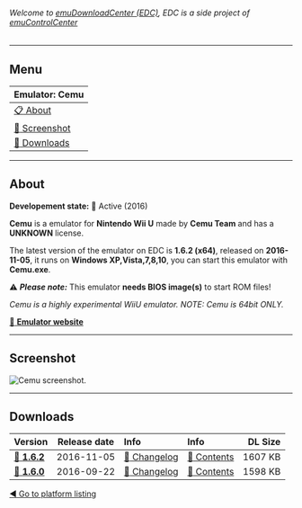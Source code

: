 ###### Welcome to [emuDownloadCenter (EDC)](https://github.com/PhoenixInteractiveNL/emuDownloadCenter/wiki/), EDC is a side project of [emuControlCenter](https://github.com/PhoenixInteractiveNL/emuControlCenter/wiki/)
***
## Menu
| **Emulator: Cemu** |
|:---------|
| [:clipboard: About](#about) |
| [:sunrise: Screenshot](#screenshot) |
| [:floppy_disk: Downloads](#downloads) |
***
## About
**Developement state:** :large_blue_circle: Active (2016)

**Cemu** is a emulator for **Nintendo Wii U** made by **Cemu Team** and has a **UNKNOWN** license.

The latest version of the emulator on EDC is **1.6.2 (x64)**, released on **2016-11-05**, it runs on **Windows XP,Vista,7,8,10**, you can start this emulator with **Cemu.exe**.

:warning: _**Please note:**_ This emulator **needs BIOS image(s)** to start ROM files!

_Cemu is a highly experimental WiiU emulator. NOTE: Cemu is 64bit ONLY._

[:link: **Emulator website**](http://cemu.info)
***
## Screenshot
![](https://raw.githubusercontent.com/PhoenixInteractiveNL/emuDownloadCenter/master/hooks/cemu/screen.jpg "Cemu screenshot.")
***
## Downloads
| Version  | Release date  | Info       | Info       | DL Size    |
|:---------|:-------------:|:-----------|:-----------|-----------:|
| [:floppy_disk: **1.6.2**](https://github.com/PhoenixInteractiveNL/edc-repo0005/raw/master/cemu/1.6.2.7z) | 2016-11-05 | [:page_facing_up: Changelog](https://github.com/PhoenixInteractiveNL/edc-repo0005/blob/master/cemu/1.6.2_changelog.txt) | [:mag_right: Contents](https://github.com/PhoenixInteractiveNL/edc-repo0005/blob/master/cemu/1.6.2_contents.txt) | 1607 KB |
| [:floppy_disk: **1.6.0**](https://github.com/PhoenixInteractiveNL/edc-repo0005/raw/master/cemu/1.6.0.7z) | 2016-09-22 | [:page_facing_up: Changelog](https://github.com/PhoenixInteractiveNL/edc-repo0005/blob/master/cemu/1.6.0_changelog.txt) | [:mag_right: Contents](https://github.com/PhoenixInteractiveNL/edc-repo0005/blob/master/cemu/1.6.0_contents.txt) | 1598 KB |

[:arrow_backward: Go to platform listing](https://github.com/PhoenixInteractiveNL/emuDownloadCenter/wiki/EDC-Platform-List)
